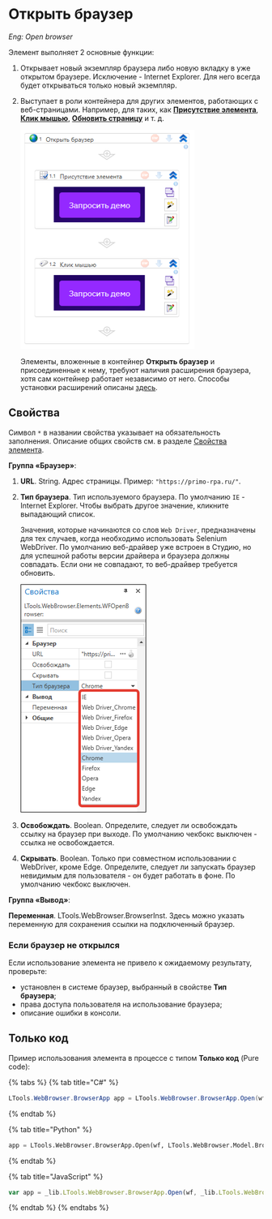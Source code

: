 # Открыть браузер

*Eng: Open browser*

Элемент выполняет 2 основные функции:
1. Открывает новый экземпляр браузера либо новую вкладку в уже открытом браузере. Исключение - Internet Explorer. Для него всегда будет открываться только новый экземпляр.
2. Выступает в роли контейнера для других элементов, работающих с веб-страницами. Например, для таких, как [**Присутствие элемента**](https://docs.primo-rpa.ru/primo-rpa/g_elements/el_basic/els_uiinteraction/el_exists), [**Клик мышью**](https://docs.primo-rpa.ru/primo-rpa/g_elements/el_basic/els_uiinteraction/el_click), [**Обновить страницу**](https://docs.primo-rpa.ru/primo-rpa/g_elements/el_basic/els_browser/el_refresh) и т. д.

   ![](<../../../.gitbook/assets/open-browser-as-container-new.png>)

   Элементы, вложенные в контейнер **Открыть браузер** и присоединенные к нему, требуют наличия расширения браузера, хотя сам контейнер работает независимо от него. Способы установки расширений описаны [здесь](https://docs.primo-rpa.ru/primo-rpa/primo-studio/settings/plugin-install).

   
## Свойства
Символ `*` в названии свойства указывает на обязательность заполнения. Описание общих свойств см. в разделе [Свойства элемента](https://docs.primo-rpa.ru/primo-rpa/primo-studio/process/elements#svoistva-elementa).

**Группа «Браузер»**:

1. **URL**. String. Адрес страницы. Пример: `"https://primo-rpa.ru/"`.
2. **Тип браузера**. Тип используемого браузера. По умолчанию `IE` - Internet Explorer. Чтобы выбрать другое значение, кликните выпадающий список.

   Значения, которые начинаются со слов `Web Driver`, предназначены для тех случаев, когда необходимо использовать Selenium WebDriver. По умолчанию веб-драйвер уже встроен в Студию, но для успешной работы версии драйвера и браузера должны совпадать. Если они не совпадают, то веб-драйвер требуется обновить.

   ![](<../../../.gitbook/assets/open-browser-type-browser.png>)

   
4. **Освобождать**. Boolean. Определите, следует ли освобождать ссылку на браузер при выходе. По умолчанию чекбокс выключен - ссылка не освобождается. 
5. **Скрывать**. Boolean. Только при совместном использовании с WebDriver, кроме Edge. Определите, следует ли запускать браузер невидимым для пользователя - он будет работать в фоне. По умолчанию чекбокс выключен. 
 
**Группа «Вывод»**:

**Переменная**. LTools.WebBrowser.BrowserInst. Здесь можно указать переменную для сохранения ссылки на подключенный браузер. 

### Если браузер не открылся

Если использование элемента не привело к ожидаемому результату, проверьте:

- установлен в системе браузер, выбранный в свойстве **Тип браузера**;
- права доступа пользователя на использование браузера;
- описание ошибки в консоли.

## Только код
Пример использования элемента в процессе с типом **Только код** (Pure code):

{% tabs %}
{% tab title="C#" %}
```csharp
LTools.WebBrowser.BrowserApp app = LTools.WebBrowser.BrowserApp.Open(wf, LTools.WebBrowser.Model.BrowserTypes.IE);
```
{% endtab %}

{% tab title="Python" %}
```python
app = LTools.WebBrowser.BrowserApp.Open(wf, LTools.WebBrowser.Model.BrowserTypes.IE)
```
{% endtab %}

{% tab title="JavaScript" %}
```javascript
var app = _lib.LTools.WebBrowser.BrowserApp.Open(wf, _lib.LTools.WebBrowser.Model.BrowserTypes.IE);
```
{% endtab %}
{% endtabs %}




